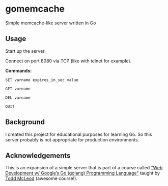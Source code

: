 # gomemcache
Simple memcache-like server written in Go

## Usage

Start up the server.

Connect on port 8080 via TCP (like with telnet for example).

**Commands:**

`SET varname expires_in_sec value`

`GET varname`

`DEL varname`

`QUIT`

## Background

I created this project for educational purposes for learning Go. So this server probably is not appropriate for production environments.

## Acknowledgements

This is an expansion of a simple server that is part of a course called ["Web Development w/ Google’s Go (golang) Programming Language"](https://www.udemy.com/go-programming-language/) taught by [Todd McLeod](https://github.com/GoesToEleven) (awesome course!).
